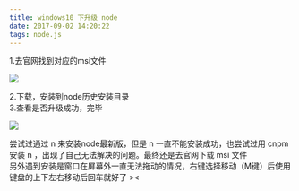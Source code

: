 ```yaml
---
title: windows10 下升级 node
date: 2017-09-02 14:20:22
tags: node.js
---
```

<!-- more --> 
1.去官网找到对应的msi文件  

![](http://otswdapxf.bkt.clouddn.com/%E9%80%89%E6%8B%A9msi.jpg?imageView2/0/w/600)

2.下载，安装到node历史安装目录  
3.查看是否升级成功，完毕 

![](http://otswdapxf.bkt.clouddn.com/node%E5%8D%87%E7%BA%A7%E5%AE%8C%E6%88%90.jpg?imageView2/0/w/200)

尝试过通过 n 来安装node最新版，但是 n 一直不能安装成功，也尝试过用 cnpm 安装 n ，出现了自己无法解决的问题。最终还是去官网下载 msi 文件    
另外遇到安装是窗口在屏幕外一直无法拖动的情况，右键选择移动（M键）后使用键盘的上下左右移动后回车就好了 ><  
